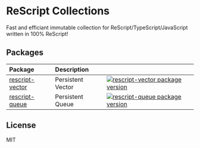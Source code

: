 # ReScript Collections

Fast and efficiant immutable collection for ReScript/TypeScript/JavaScript written in 100% ReScript!

## Packages

| Package                            | Description                      |     |
| :--------------------------------- | :------------------------------- | --- |
| [rescript-vector](packages/vector) | Persistent Vector                | [![rescript-vector package version](https://img.shields.io/npm/v/rescript-vector)](https://www.npmjs.com/package/rescript-vector) |
| [rescript-queue](packages/queue)   | Persistent Queue | [![rescript-queue package version](https://img.shields.io/npm/v/rescript-queue)](https://www.npmjs.com/package/rescript-queue) |

## License

MIT
